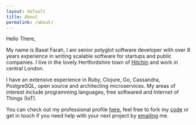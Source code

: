 ```yaml
---
layout: default
title: About
permalink: /about/
---
```

Hello There,

My name is Basel Farah, I am senior polyglot software developer with over 8 years experience in writing scalable software for startups and public companies. I live in the lovely Hertfordshire town of [Hitchin][hitchin-wiki] and work in central London.

I have an extensive experience in Ruby, Clojure, Go, Cassandra, PostgreSQL, open source and architecting microservices. My areas of interest include programming languages, free softwared and Internet of Things (IoT).

You can check out my professional profile [here][linkedin-profile], feel free to fork my [code][github-profile] or get in touch if you need help with your next project by [emailing][email-address] me.

[hitchin-wiki]: https://en.wikipedia.org/wiki/Hitchin 
[linkedin-profile]: https://uk.linkedin.com/in/baself
[github-profile]: https://github.com/baz44
[email-address]: mailto:hello@baselfarah.co.uk
